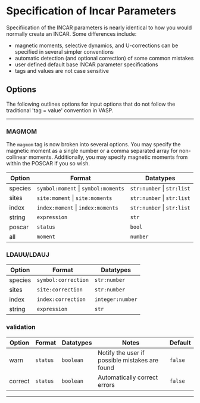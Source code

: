 # Specification of Incar Parameters

Specifiication of the INCAR parameters is nearly identical to how you would normally create an INCAR. Some differences include:

- magnetic moments, selective dynamics, and U-corrections can be specified in several simpler conventions
- automatic detection (and optional correction) of some common mistakes
- user defined default base INCAR parameter specifications
- tags and values are not case sensitive 

## Options

The following outlines options for input options that do not follow the traditional 'tag = value' convention in VASP. 
___


### MAGMOM

The `magmom` tag is now broken into several options. You may specify the magnetic moment as a single number or a comma separated array for non-collinear moments. Additionally, you may specify magnetic moments from within the POSCAR if you so wish. 

Option | **Format** | Datatypes 
---    |    ---     | ---       
species |  `symbol:moment` \| `symbol:moments`  | `str:number` \| `str:list` 
sites   |  `site:moment`   \| `site:moments`    | `str:number` \| `str:list` 
index   |  `index:moment` \| `index:moments`    | `str:number` \| `str:list` 
string  |  `expression`    |  `str`     
poscar  |  `status`        |  `bool`  
all     |  `moment`        |  `number`


### LDAUU/LDAUJ

Option  | **Format**            | Datatypes 
---     |    ---                | ---       
species | `symbol:correction`   | `str:number` 
sites   |  `site:correction`    | `str:number`
index   |   `index:correction`  | `integer:number`
string  |  `expression`         | `str`       


### validation

Option  | **Format** | Datatypes | Notes | Default
---     |    ---     | ---       | ---   | --- 
warn    |  `status`  | `boolean` | Notify the user if possible mistakes are found | `false`
correct | `status`   | `boolean` | Automatically correct errors | `false` 


___ 


 
